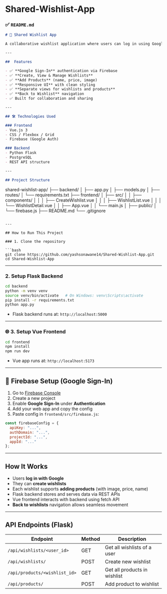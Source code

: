 # Shared-Wishlist-App


### ✅ `README.md`

```markdown
# 📝 Shared Wishlist App

A collaborative wishlist application where users can log in using Google, create wishlists, add products, and share their lists. Built with **Vue.js** (frontend) and **Flask** (backend).

---

##  Features

- ✅ **Google Sign-In** authentication via Firebase  
- ✅ **Create, View & Manage Wishlists**  
- ✅ **Add Products** (name, price, image)  
- ✅ **Responsive UI** with clean styling  
- ✅ **Separate views for wishlists and products**  
- ✅ **Back to Wishlist** navigation  
- ✅ Built for collaboration and sharing  

---

## 🛠️ Technologies Used

### Frontend
- Vue.js 3
- CSS / Flexbox / Grid
- Firebase (Google Auth)

### Backend
- Python Flask
- PostgreSQL
- REST API structure

---

## Project Structure

```

shared-wishlist-app/
├── backend/
│   ├── app.py
│   ├── models.py
│   ├── routes/
│   └── requirements.txt
├── frontend/
│   ├── src/
│   │   ├── components/
│   │   │   ├── CreateWishlist.vue
│   │   │   ├── WishlistList.vue
│   │   │   └── WishlistDetail.vue
│   │   ├── App.vue
│   │   └── main.js
│   ├── public/
│   └── firebase.js
├── README.md
└── .gitignore

````

---

## How to Run This Project

### 1. Clone the repository

```bash
git clone https://github.com/yashsonawane14/Shared-Wishlist-App.git
cd Shared-Wishlist-App
````

---

### 2. Setup Flask Backend

```bash
cd backend
python -m venv venv
source venv/bin/activate   # On Windows: venv\Scripts\activate
pip install -r requirements.txt
python app.py
```

* Flask backend runs at: `http://localhost:5000`

---

### 🌐 3. Setup Vue Frontend

```bash
cd frontend
npm install
npm run dev
```

* Vue app runs at: `http://localhost:5173`

---

## 🔐 Firebase Setup (Google Sign-In)

1. Go to [Firebase Console](https://console.firebase.google.com)
2. Create a new project
3. Enable **Google Sign-In** under **Authentication**
4. Add your web app and copy the config
5. Paste config in `frontend/src/firebase.js`:

```js
const firebaseConfig = {
  apiKey: "...",
  authDomain: "...",
  projectId: "...",
  appId: "..."
};
```

---

##  How It Works

* Users **log in with Google**
* They can **create wishlists**
* Each wishlist supports **adding products** (with image, price, name)
* Flask backend stores and serves data via REST APIs
* Vue frontend interacts with backend using fetch API
* **Back to wishlists** navigation allows seamless movement

---

## API Endpoints (Flask)

| Endpoint                      | Method | Description                  |
| ----------------------------- | ------ | ---------------------------- |
| `/api/wishlists/<user_id>`    | GET    | Get all wishlists of a user  |
| `/api/wishlists/`             | POST   | Create new wishlist          |
| `/api/products/<wishlist_id>` | GET    | Get all products in wishlist |
| `/api/products/`              | POST   | Add product to wishlist      |


